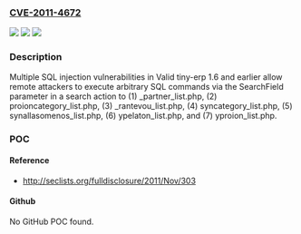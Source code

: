 ### [CVE-2011-4672](https://cve.mitre.org/cgi-bin/cvename.cgi?name=CVE-2011-4672)
![](https://img.shields.io/static/v1?label=Product&message=n%2Fa&color=blue)
![](https://img.shields.io/static/v1?label=Version&message=n%2Fa&color=blue)
![](https://img.shields.io/static/v1?label=Vulnerability&message=n%2Fa&color=brighgreen)

### Description

Multiple SQL injection vulnerabilities in Valid tiny-erp 1.6 and earlier allow remote attackers to execute arbitrary SQL commands via the SearchField parameter in a search action to (1) _partner_list.php, (2) proioncategory_list.php, (3) _rantevou_list.php, (4) syncategory_list.php, (5) synallasomenos_list.php, (6) ypelaton_list.php, and (7) yproion_list.php.

### POC

#### Reference
- http://seclists.org/fulldisclosure/2011/Nov/303

#### Github
No GitHub POC found.

